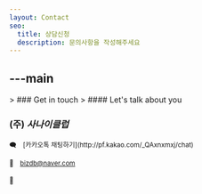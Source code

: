 ```yaml
---
layout: Contact
seo:
  title: 상담신청
  description: 문의사항을 작성해주세요
---
```




---main
---

<PageTitle>
  >  ### Get in touch
  >  #### Let's talk about you
</PageTitle>

### <span>(주)</span> *사나이클럽*

<Sep size="12" />

<small>
  🗨　[카카오톡 채팅하기](http://pf.kakao.com/_QAxnxmxj/chat)

  💌　bizdb@naver.com

  🧾　
</small>